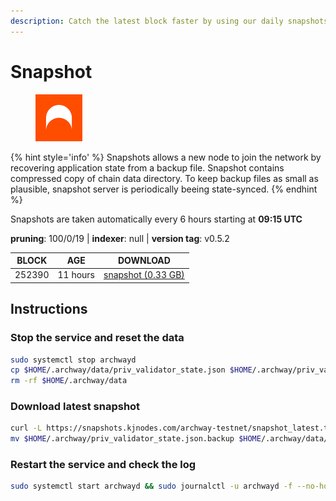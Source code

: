 ```yaml
---
description: Catch the latest block faster by using our daily snapshots.
---
```


# Snapshot

<figure><img src="https://raw.githubusercontent.com/kj89/cosmos-images/main/logos/archway.png" alt=""><figcaption></figcaption></figure>

{% hint style='info' %}
Snapshots allows a new node to join the network by recovering application state from a backup file. 
Snapshot contains compressed copy of chain data directory. To keep backup files as small as plausible, 
snapshot server is periodically beeing state-synced.
{% endhint %}

Snapshots are taken automatically every 6 hours starting at **09:15 UTC**

**pruning**: 100/0/19 | **indexer**: null | **version tag**: v0.5.2

| BLOCK             | AGE             | DOWNLOAD                                                                                            |
| ----------------- | --------------- | --------------------------------------------------------------------------------------------------- |
| 252390 | 11 hours | [snapshot (0.33 GB)](https://snapshots.kjnodes.com/archway-testnet/snapshot\_latest.tar.lz4) |

## Instructions

### Stop the service and reset the data

```bash
sudo systemctl stop archwayd
cp $HOME/.archway/data/priv_validator_state.json $HOME/.archway/priv_validator_state.json.backup
rm -rf $HOME/.archway/data
```

### Download latest snapshot

```bash
curl -L https://snapshots.kjnodes.com/archway-testnet/snapshot_latest.tar.lz4 | tar -Ilz4 -xf - -C $HOME/.archway
mv $HOME/.archway/priv_validator_state.json.backup $HOME/.archway/data/priv_validator_state.json
```

### Restart the service and check the log

```bash
sudo systemctl start archwayd && sudo journalctl -u archwayd -f --no-hostname -o cat
```
